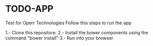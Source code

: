 # TODO-APP
Test for Operr Technologies
Follow this steps to run the app

1.- Clone this repositore. 
2.- Install the bower components using the command "bower install" 
3.- Run into your browser
